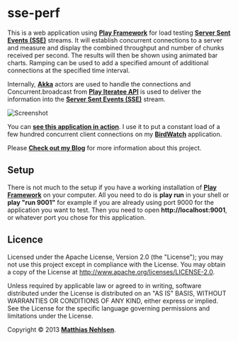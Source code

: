 # sse-perf  

This is a web application using **[Play Framework](http://www.playframework.com)** for load testing **[Server Sent Events (SSE)](http://dev.w3.org/html5/eventsource/)** streams. It will establish concurrent connections to a server and measure and display the combined throughput and number of chunks received per second. The results will then be shown using animated bar charts. Ramping can be used to add a specified amount of additional connections at the specified time interval.

Internally, **[Akka](http://akka.io)** actors are used to handle the connections and Concurrent.broadcast from **[Play Iteratee API](http://www.playframework.com/documentation/2.1.1/Iteratees)** is used to deliver the information into the **[Server Sent Events (SSE)](http://dev.w3.org/html5/eventsource/)** stream.

![Screenshot](./docs/screenshot.png)

You can **[see this application in action](http://birdwatch.matthiasnehlsen.com:9001)**. I use it to put a constant load of a few hundred concurrent client connections on my **[BirdWatch](http://birdwatch.matthiasnehlsen.com)** application.

Please **[Check out my Blog](http://matthiasnehlsen.com/blog/2013/05/11/load-testing-server-sent-event-streams/)** for more information about this project.
 
## Setup

There is not much to the setup if you have a working installation of **[Play Framework](http://www.playframework.com)** on your computer. All you need to do is **play run** in your shell or **play "run 9001"** for example if you are already using port 9000 for the application you want to test. Then you need to open **http://localhost:9001**, or whatever port you chose for this application.

## Licence

Licensed under the Apache License, Version 2.0 (the "License"); you may not use this project except in compliance with the License. You may obtain a copy of the License at http://www.apache.org/licenses/LICENSE-2.0.

Unless required by applicable law or agreed to in writing, software distributed under the License is distributed on an "AS IS" BASIS, WITHOUT WARRANTIES OR CONDITIONS OF ANY KIND, either express or implied. See the License for the specific language governing permissions and limitations under the License.

Copyright &copy; 2013 **[Matthias Nehlsen](http://www.matthiasnehlsen.com)**.
